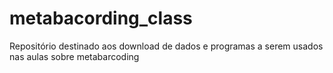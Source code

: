 # metabacording_class
Repositório destinado aos download de dados e programas a serem usados nas aulas sobre metabarcoding
